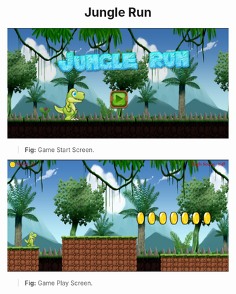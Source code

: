 <h1 align="center">
  <br>
  Jungle Run
  <br>
</h1>

![Solid](https://github.com/fahim2204/Jungle-Run/blob/master/Assets/Images/Screenshot1.jpg?raw=true)
> **Fig:** Game Start Screen.

![Solid](https://github.com/fahim2204/Jungle-Run/blob/master/Assets/Images/Screenshot2.jpg?raw=true)
> **Fig:** Game Play Screen.
